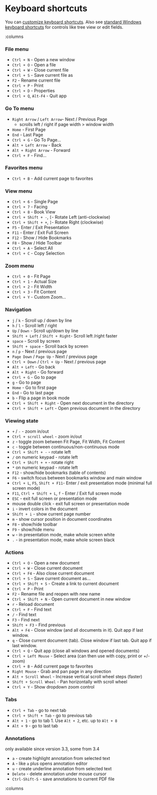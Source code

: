 # Keyboard shortcuts

You can [customize keyboard shortcuts](Customizing-keyboard-shortcuts.md). Also see [standard Windows keyboard shortcuts](https://support.microsoft.com/en-us/windows/keyboard-shortcuts-in-windows-dcc61a57-8ff0-cffe-9796-cb9706c75eec) for controls like tree view or edit fields.

:columns
### **File menu**

- `Ctrl + N` - Open a new window
- `Ctrl + O` - Open a file
- `Ctrl + W` - Close current file
- `Ctrl + S` - Save current file as
- `F2` - Rename current file
- `Ctrl + P` - Print
- `Ctrl + D` - Properties
- `Ctrl + Q`, `Alt-F4` - Quit app

### **Go To menu**

- `Right Arrow` / `Left Arrow`- Next / Previous Page
    - scrolls left / right if page width > window width
- `Home` - First Page
- `End` - Last Page
- `Ctrl + G` - Go To Page...
- `Alt + Left Arrow` - Back
- `Alt + Right Arrow` - Forward
- `Ctrl + F` - Find...

### Favorites menu

- `Ctrl + B` - Add current page to favorites

### **View menu**

- `Ctrl + 6` - Single Page
- `Ctrl + 7` - Facing
- `Ctrl + 8` - Book View
- `Ctrl + Shift + -`, `[`- Rotate Left (anti-clockwise)
- `Ctrl + Shift + +`, `]`- Rotate Right (clockwise)
- `F5` - Enter / Exit Presentation
- `F11` - Enter / Exit Full Screen
- `F12` - Show / Hide Bookmarks
- `F8` - Show / Hide Toolbar
- `Ctrl + A` - Select All
- `Ctrl + C` - Copy Selection

### **Zoom menu**

- `Ctrl + 0` - Fit Page
- `Ctrl + 1` - Actual Size
- `Ctrl + 2` - Fit Width
- `Ctrl + 3` - Fit Content
- `Ctrl + Y` - Custom Zoom...

### **Navigation**

- `j` / `k` - Scroll up / down by line
- `h` / `l` - Scroll left / right
- `Up` / `Down` - Scroll up/down by line
- `Shift + Left` / `Shift + Right`- Scroll left /right faster
- `space` - Scroll by screen
- `Shift + space` - Scroll back by screen
- `n` / `p` - Next / previous page
- `Page Down` /  `Page Up` - Next / previous page
- `Ctrl + Down` / `Ctrl + Up` - Next / previous page
- `Alt + Left` - Go back
- `Alt + Right` - Go forward
- `Ctrl + G` - Go to page
- `g` - Go to page
- `Home` - Go to first page
- `End` - Go to last page
- `b` - Flip a page in book mode
- `Ctrl + Shift + Right` - Open next document in the directory
- `Ctrl + Shift + Left` - Open previous document in the directory

### **Viewing state**

- `+` / `-` - zoom in/out
- `Ctrl + scroll wheel` - zoom in/out
- `z` - toggle zoom between Fit Page, Fit Width, Fit Content
- `c` - toggle between continuous/non-continuous mode
- `Ctrl + Shift + -` - rotate left
- `/` on numeric keypad - rotate left
- `Ctrl + Shift + +` - rotate right
- `*` on numeric keypad - rotate left
- `F12` - show/hide bookmarks (table of contents)
- `F6` - switch focus between bookmarks window and main window
- `Ctrl + L`, `F5`, `Shift + F11`- Enter / exit presentation mode (minimal full screen mode)
- `F11`, `Ctrl + Shift + L`, `f` - Enter / Exit full screen mode
- `ESC` - exit full screen or presentation mode
- mouse double click - exit full screen or presentation mode
- `i` - invert colors in the document
- `Shift + i` - show current page number
- `m` - show cursor position in document coordinates
- `F8` - show/hide toolbar
- `F9` - show/hide menu
- `w` - in presentation mode, make whole screen white
- `.` - in presentation mode, make whole screen black

### **Actions**

- `Ctrl + O` - Open a new document
- `Ctrl + W` - Close current document
- `Ctrl + F4` - Also close current document
- `Ctrl + S` - Save current document as...
- `Ctrl + Shift + S` - Create a link to current document
- `Ctrl + P` - Print
- `F2` - Rename file and reopen with new name
- `Ctrl + Shift + N` - Open current document in new window
- `r` - Reload document
- `Ctrl + F` - Find text
- `/` - Find text
- `F3` - Find next
- `Shift + F3` - Find previous
- `Alt + F4` - Close window (and all documents in it). Quit app if last window.
- `q` - Close current document (tab). Close window if last tab. Quit app if last window.
- `Ctrl + Q` - Quit app (close all windows and opened documents)
- `Ctrl + Left Mouse` - Select area (can then use with copy, print or +/- zoom)
- `Ctrl + B` - Add current page to favorites
- `Right Mouse` - Grab and pan page in any direction
- `Alt + Scroll Wheel` - Increase vertical scroll wheel steps (faster)
- `Shift + Scroll Wheel` - Pan horizontally with scroll wheel
- `Ctrl + Y` - Show dropdown zoom control

### **Tabs**

- `Ctrl + Tab` - go to next tab
- `Ctrl + Shift + Tab` - go to previous tab
- `Alt + 1` - go to tab 1. Use `Alt + 2`, etc. up to `Alt + 8`
- `Alt + 9` - go to last tab

### Annotations

only available since version 3.3, some from 3.4

- `a` - create highlight annotation from selected text
- `A` - like `a` plus opens annotation editor
- `u` - create underline annotation from selected text
- `Delete` - delete annotation under mouse cursor
- `Ctrl-Shift-S` - save annotations to current PDF file

:columns
